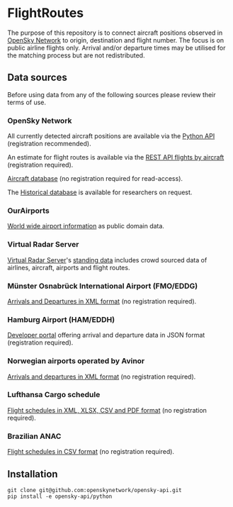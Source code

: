# FlightRoutes
The purpose of this repository is to connect aircraft positions observed in [OpenSky Network](https://opensky-network.org/) to origin, destination and flight number.
The focus is on public airline flights only.
Arrival and/or departure times may be utilised for the matching process but are not redistributed.

## Data sources
Before using data from any of the following sources please review their terms of use.

### OpenSky Network
All currently detected aircraft positions are available via the [Python API](https://openskynetwork.github.io/opensky-api/python.html#opensky-python-api) (registration recommended).

An estimate for flight routes is available via the 
[REST API flights by aircraft](https://openskynetwork.github.io/opensky-api/rest.html#flights-by-aircraft) (registration required).

[Aircraft database](https://opensky-network.org/aircraft-database) (no registration required for read-access).

The [Historical database](https://opensky-network.org/data/impala) is available for researchers on request.

### OurAirports
[World wide airport information](https://ourairports.com/data/) as public domain data.

### Virtual Radar Server
[Virtual Radar Server](http://www.virtualradarserver.co.uk/)'s [standing data](https://github.com/vradarserver/standing-data) includes crowd sourced data of airlines, aircraft, airports and flight routes.

### Münster Osnabrück International Airport (FMO/EDDG)
[Arrivals and Departures in XML format](https://opendata.stadt-muenster.de/dataset/flugplandaten-des-flughafen-m%C3%BCnsterosnabr%C3%BCck-fmo/resource/79054aed-5eaf-4aba-9239)
 (no registration required).

### Hamburg Airport (HAM/EDDH)
[Developer portal](https://portal.api.hamburg-airport.de/) offering arrival and departure data in JSON format (registration required).

### Norwegian airports operated by Avinor
[Arrivals and departures in XML format](https://avinor.no/en/corporate/services/flydata/flydata-i-xml-format)  (no registration required).

### Lufthansa Cargo schedule
[Flight schedules in XML, XLSX, CSV and PDF format](https://lufthansa-cargo.com/de/network/schedule-routings)
(no registration required).

### Brazilian ANAC
[Flight schedules in CSV format](https://siros.anac.gov.br/siros/registros/diario/diario.csv) (no registration required).

## Installation
```
git clone git@github.com:openskynetwork/opensky-api.git
pip install -e opensky-api/python
```
